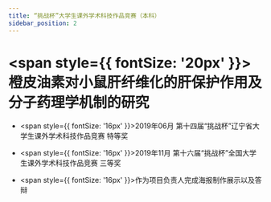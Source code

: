 ```yaml
---
title: “挑战杯”大学生课外学术科技作品竞赛（本科）
sidebar_position: 2
---
```


# <span style={{ fontSize: '20px' }}>橙皮油素对小鼠肝纤维化的肝保护作用及分子药理学机制的研究</span>

- <span style={{ fontSize: '16px' }}>2019年06月 第十四届“挑战杯”辽宁省大学生课外学术科技作品竞赛 特等奖</span>

- <span style={{ fontSize: '16px' }}>2019年11月 第十六届“挑战杯”全国大学生课外学术科技作品竞赛 三等奖</span>

- <span style={{ fontSize: '16px' }}>作为项目负责人完成海报制作展示以及答辩</span>

